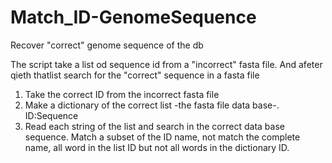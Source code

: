 # Match_ID-GenomeSequence

Recover "correct" genome sequence of the db

The script take a list od sequence id from a "incorrect" fasta file. And afeter qieth thatlist search for the "correct" sequence in a fasta file 

1. Take the correct ID from the incorrect fasta file
2. Make a dictionary of the correct list -the fasta file data base-. ID:Sequence
3. Read each string of the list and search in the correct data base sequence. Match a subset of the ID name, not match the complete name, all word in the list ID but not all words in the dictionary ID.  
